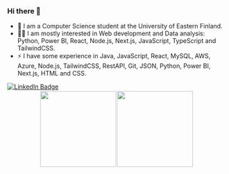 ###     Hi there 👋

<!--
**Si1ex/Si1ex** is a ✨ _special_ ✨ repository because its `README.md` (this file) appears on your GitHub profile.

Here are some ideas to get you started:

- 🔭 I’m currently working on ...
- 🌱 I’m currently learning ...
- 👯 I’m looking to collaborate on ...
- 🤔 I’m looking for help with ...
- 💬 Ask me about ...
- 📫 How to reach me: ...
- 😄 Pronouns: ...
 Fun fact: ...
-->
- 📙 I am a Computer Science student at the University of Eastern Finland.
- 👨‍💻 I am mostly interested in Web development and Data analysis: Python, Power BI, React, Node.js, Next.js, JavaScript, TypeScript and TailwindCSS.
- ⚡ I have some experience in Java, JavaScript, React, MySQL, AWS, Azure, Node.js, TailwindCSS, RestAPI, Git, JSON, Python, Power BI, Next.js, HTML and CSS.

<div id="linkedin">
  <a href="https://www.linkedin.com/in/danielkurhinen/">
    <img src="https://img.shields.io/badge/LinkedIn-blue?style=flat&logo=linkedin&logoColor=white" alt="LinkedIn Badge"/>
  </a>
</div>
<div>
 <a href="https://github.com/antonkomarev/github-profile-views-counter">
   <img src="https://komarev.com/ghpvc/?username=Si1ex" alt=""/>
 </a>
</div>
<div>
 <p align="center" style="font-size: 10%;">
  <a href="https://github.com/anuraghazra/github-readme-stats"><img src="https://github-readme-stats.vercel.app/api?username=Si1ex&theme=darcula&show_icons=true" style="height: 175px;"/></a>
  &nbsp;&nbsp;&nbsp;&nbsp;&nbsp;
  <a href="https://github-readme-stats.vercel.app"><strong><img src="https://github-readme-stats.vercel.app/api/top-langs/?username=Si1ex&theme=darcula&layout=compact" style="height: 175px;"/></strong></a>
</p>
</div>
